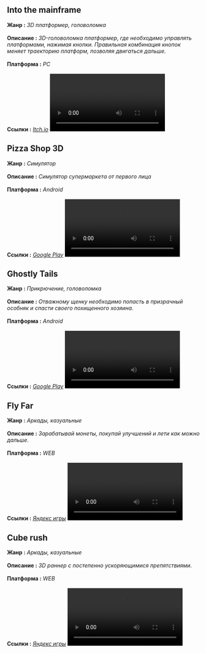 ## Into the mainframe
**Жанр :** *3D платформер, головоломка* <br><br>
**Описание :** *3D-головоломка платформер, где необходимо управлять платформами, нажимая кнопки. Правильная комбинация кнопок меняет траекторию платформ, позволяя двигаться дальше.* <br><br>
**Платформа :** *PC* <br><br>
**Ссылки :** *[Itch.io](https://b4kilin.itch.io/into-the-mainframe)*
<video src='https://github.com/user-attachments/assets/fb5ff889-cd30-4e69-9e6f-c5bac73c891e'/>

## Pizza Shop 3D
**Жанр :** *Симулятор* <br><br>
**Описание :** *Симулятор супермаркета от первого лица* <br><br> 
**Платформа :** *Android* <br><br>
**Ссылки :** *[Google Play](https://play.google.com/store/apps/details?id=com.ahmet.pizzashopfoodsimulator&pcampaignid=web_share)*
<video src='https://github.com/user-attachments/assets/6c4e7881-1ccd-4e67-b31c-cf21da91b5c6'/>

## Ghostly Tails
**Жанр :** *Прикрючение, головоломка* <br><br>
**Описание :** *Отважному щенку необходимо попасть в призрачный особняк и спасти своего похищенного хозяина.* <br><br> 
**Платформа :** *Android* <br><br>
**Ссылки :** *[Google Play](https://play.google.com/store/apps/details?id=com.Ahmet.HaunTedPawzsimulatoredition&hl=ru)*
<video src='https://github.com/user-attachments/assets/39d2875e-5e62-4d59-95d8-7059f6187715'/>

## Fly Far
**Жанр :** *Аркады, казуальные* <br><br>
**Описание :** *Зарабатывай монеты, покупай улучшений и лети как можно дальше.* <br><br> 
**Платформа :** *WEB* <br><br>
**Ссылки :** *[Яндекс игры](https://yandex.ru/games/app/419269?utm_source=app_page)*
<video src='https://github.com/user-attachments/assets/14a3ad98-72f8-4e23-a5ae-60cc487bd950'/>

## Cube rush
**Жанр :** *Аркады, казуальные* <br><br>
**Описание :** *3D раннер с постепенно ускоряющимися препятствиями.* <br><br> 
**Платформа :** *WEB* <br><br>
**Ссылки :** *[Яндекс игры](https://yandex.ru/games/app/404156#info)*
<video src='https://github.com/user-attachments/assets/498f0f3e-9ab1-4077-bed2-392223dedac6'/>
